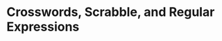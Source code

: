 Crosswords, Scrabble, and Regular Expressions
========================================================



